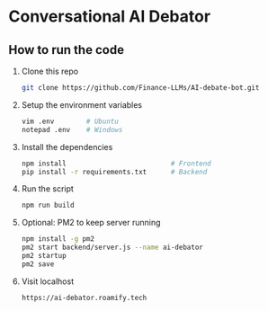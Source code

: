 # Conversational AI Debator

## How to run the code

1. Clone this repo
    ```bash
    git clone https://github.com/Finance-LLMs/AI-debate-bot.git
    ```

2. Setup the environment variables
    ```bash
    vim .env        # Ubuntu
    notepad .env    # Windows
    ```

3. Install the dependencies

    ```bash
    npm install                          # Frontend
    pip install -r requirements.txt      # Backend
    ```

4. Run the script

    ```bash
    npm run build
    ```

5. Optional: PM2 to keep server running
   
    ```bash
    npm install -g pm2
    pm2 start backend/server.js --name ai-debator
    pm2 startup
    pm2 save
    ```

6. Visit localhost

    ```bash
    https://ai-debator.roamify.tech
    ```